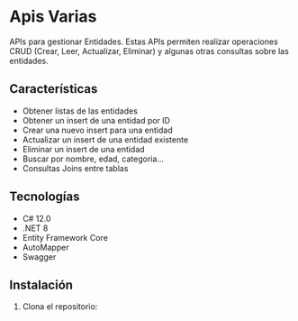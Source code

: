 # Apis Varias

APIs para gestionar Entidades. Estas APIs permiten realizar operaciones CRUD (Crear, Leer, Actualizar, Eliminar) y algunas otras consultas sobre las entidades.

## Características

- Obtener listas de las entidades
- Obtener un insert de una entidad por ID
- Crear una nuevo insert para una entidad
- Actualizar un insert de una entidad existente
- Eliminar un insert de una entidad
- Buscar por nombre, edad, categoria...
- Consultas Joins entre tablas

## Tecnologías

- C# 12.0
- .NET 8
- Entity Framework Core
- AutoMapper
- Swagger

## Instalación

1. Clona el repositorio:
   
